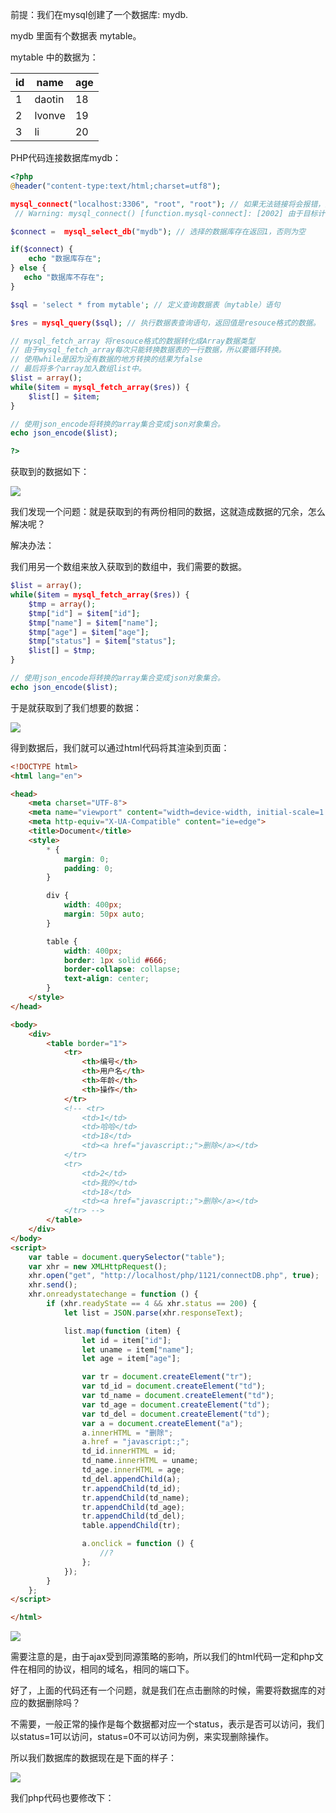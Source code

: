 前提：我们在mysql创建了一个数据库: mydb.

mydb 里面有个数据表 mytable。

mytable 中的数据为：

| id   | name   | age  |
| ---- | ------ | ---- |
| 1    | daotin | 18   |
| 2    | lvonve | 19   |
| 3    | li     | 20   |



PHP代码连接数据库mydb：

```php
<?php
@header("content-type:text/html;charset=utf8");

mysql_connect("localhost:3306", "root", "root"); // 如果无法链接将会报错，报错信息如下：
 // Warning: mysql_connect() [function.mysql-connect]: [2002] 由于目标计算机积极拒绝，无法连接。 (trying to connect via tcp://localhost:33062) in 

$connect =  mysql_select_db("mydb"); // 选择的数据库存在返回1，否则为空

if($connect) {
    echo "数据库存在";
} else {
   echo "数据库不存在";
}

$sql = 'select * from mytable'; // 定义查询数据表（mytable）语句

$res = mysql_query($sql); // 执行数据表查询语句，返回值是resouce格式的数据。

// mysql_fetch_array 将resouce格式的数据转化成Array数据类型
// 由于mysql_fetch_array每次只能转换数据表的一行数据，所以要循环转换。
// 使用while是因为没有数据的地方转换的结果为false
// 最后将多个array加入数组list中。
$list = array();
while($item = mysql_fetch_array($res)) { 
    $list[] = $item;
}

// 使用json_encode将转换的array集合变成json对象集合。
echo json_encode($list);

?>
```

获取到的数据如下：

![](images/2.png)





我们发现一个问题：就是获取到的有两份相同的数据，这就造成数据的冗余，怎么解决呢？

解决办法：

我们用另一个数组来放入获取到的数组中，我们需要的数据。

```php
$list = array();
while($item = mysql_fetch_array($res)) { 
    $tmp = array();
    $tmp["id"] = $item["id"];
    $tmp["name"] = $item["name"];
    $tmp["age"] = $item["age"];
    $tmp["status"] = $item["status"];
    $list[] = $tmp;
}

// 使用json_encode将转换的array集合变成json对象集合。
echo json_encode($list);
```

于是就获取到了我们想要的数据：

![](images/3.png)



得到数据后，我们就可以通过html代码将其渲染到页面：

```html
<!DOCTYPE html>
<html lang="en">

<head>
    <meta charset="UTF-8">
    <meta name="viewport" content="width=device-width, initial-scale=1.0">
    <meta http-equiv="X-UA-Compatible" content="ie=edge">
    <title>Document</title>
    <style>
        * {
            margin: 0;
            padding: 0;
        }

        div {
            width: 400px;
            margin: 50px auto;
        }

        table {
            width: 400px;
            border: 1px solid #666;
            border-collapse: collapse;
            text-align: center;
        }
    </style>
</head>

<body>
    <div>
        <table border="1">
            <tr>
                <th>编号</th>
                <th>用户名</th>
                <th>年龄</th>
                <th>操作</th>
            </tr>
            <!-- <tr>
                <td>1</td>
                <td>哈哈</td>
                <td>18</td>
                <td><a href="javascript:;">删除</a></td>
            </tr>
            <tr>
                <td>2</td>
                <td>我的</td>
                <td>18</td>
                <td><a href="javascript:;">删除</a></td>
            </tr> -->
        </table>
    </div>
</body>
<script>
    var table = document.querySelector("table");
    var xhr = new XMLHttpRequest();
    xhr.open("get", "http://localhost/php/1121/connectDB.php", true);
    xhr.send();
    xhr.onreadystatechange = function () {
        if (xhr.readyState == 4 && xhr.status == 200) {
            let list = JSON.parse(xhr.responseText);

            list.map(function (item) {
                let id = item["id"];
                let uname = item["name"];
                let age = item["age"];

                var tr = document.createElement("tr");
                var td_id = document.createElement("td");
                var td_name = document.createElement("td");
                var td_age = document.createElement("td");
                var td_del = document.createElement("td");
                var a = document.createElement("a");
                a.innerHTML = "删除";
                a.href = "javascript:;";
                td_id.innerHTML = id;
                td_name.innerHTML = uname;
                td_age.innerHTML = age;
                td_del.appendChild(a);
                tr.appendChild(td_id);
                tr.appendChild(td_name);
                tr.appendChild(td_age);
                tr.appendChild(td_del);
                table.appendChild(tr);

                a.onclick = function () {
                    //?
                };
            });
        }
    };
</script>

</html>
```



![](images/4.png)



需要注意的是，由于ajax受到同源策略的影响，所以我们的html代码一定和php文件在相同的协议，相同的域名，相同的端口下。

好了，上面的代码还有一个问题，就是我们在点击删除的时候，需要将数据库的对应的数据删除吗？

不需要，一般正常的操作是每个数据都对应一个status，表示是否可以访问，我们以status=1可以访问，status=0不可以访问为例，来实现删除操作。

所以我们数据库的数据现在是下面的样子：

![](images/5.png)



我们php代码也要修改下：

